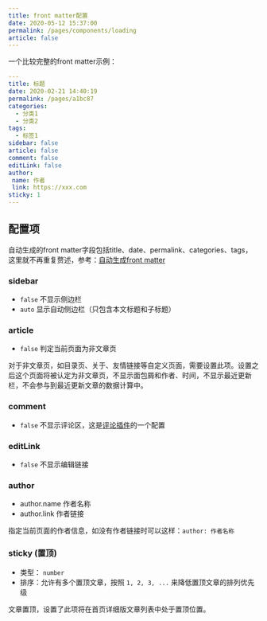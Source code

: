 ```yaml
---
title: front matter配置
date: 2020-05-12 15:37:00
permalink: /pages/components/loading
article: false
---
```



一个比较完整的front matter示例：

```yaml
---
title: 标题
date: 2020-02-21 14:40:19
permalink: /pages/a1bc87
categories:
  - 分类1
  - 分类2
tags:
  - 标签1
sidebar: false
article: false
comment: false
editLink: false
author:
 name: 作者
 link: https://xxx.com
sticky: 1
---
```
## 配置项

自动生成的front matter字段包括title、date、permalink、categories、tags，这里就不再重复赘述，参考：[自动生成front matter](/pages/088c16/)

### sidebar
 * `false` 不显示侧边栏
 * `auto` 显示自动侧边栏（只包含本文标题和子标题）

### article
 * `false` 判定当前页面为非文章页

对于非文章页，如目录页、关于、友情链接等自定义页面，需要设置此项。设置之后这个页面将被认定为非文章页，不显示面包屑和作者、时间，不显示最近更新栏，不会参与到最近更新文章的数据计算中。

### comment
 * `false` 不显示评论区，这是[评论插件](https://github.com/dongyuanxin/vuepress-plugin-comment)的一个配置

### editLink
 * `false` 不显示编辑链接

### author
 * author.name 作者名称
 * author.link 作者链接

指定当前页面的作者信息，如没有作者链接时可以这样：`author: 作者名称`



### sticky (置顶)
 * 类型： `number`
 * 排序：允许有多个置顶文章，按照 `1, 2, 3, ...` 来降低置顶文章的排列优先级

 文章置顶，设置了此项将在首页详细版文章列表中处于置顶位置。
